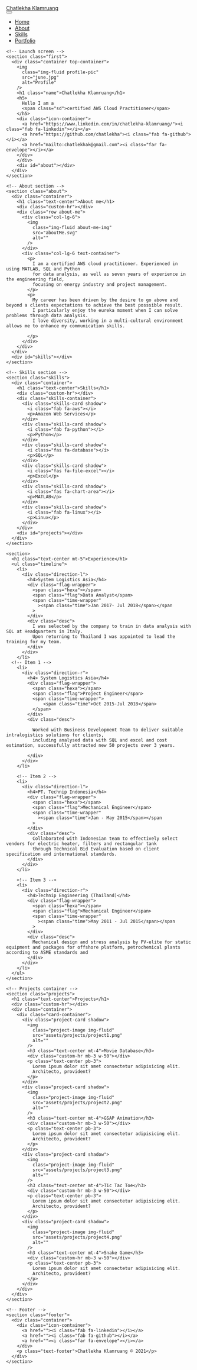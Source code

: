 <!--DOCTYPE html-->
<html lang="en">
  <head>
    <meta charset="UTF-8" />
    <meta http-equiv="X-UA-Compatible" content="IE=edge" />
    <meta name="viewport" content="width=device-width, initial-scale=1.0" />
    <!-- Bootstrap CSS -->
    <link
      href="https://cdn.jsdelivr.net/npm/bootstrap@5.0.0-beta2/dist/css/bootstrap.min.css"
      rel="stylesheet"
      integrity="sha384-BmbxuPwQa2lc/FVzBcNJ7UAyJxM6wuqIj61tLrc4wSX0szH/Ev+nYRRuWlolflfl"
      crossorigin="anonymous"
    />
    <!-- Bootstrap JS -->
    <script
      src="https://cdn.jsdelivr.net/npm/bootstrap@5.0.0-beta2/dist/js/bootstrap.bundle.min.js"
      integrity="sha384-b5kHyXgcpbZJO/tY9Ul7kGkf1S0CWuKcCD38l8YkeH8z8QjE0GmW1gYU5S9FOnJ0"
      crossorigin="anonymous"
    ></script>
    <!-- Google fonts -->
    <link rel="preconnect" href="https://fonts.gstatic.com" />
    <link
      href="https://fonts.googleapis.com/css2?family=Montserrat&display=swap"
      rel="stylesheet"
    />
    <!-- Fontawesome -->
    <link
      rel="stylesheet"
      href="https://cdnjs.cloudflare.com/ajax/libs/font-awesome/5.15.2/css/all.min.css"
      integrity="sha512-HK5fgLBL+xu6dm/Ii3z4xhlSUyZgTT9tuc/hSrtw6uzJOvgRr2a9jyxxT1ely+B+xFAmJKVSTbpM/CuL7qxO8w=="
      crossorigin="anonymous"
    />
    <!-- CSS custom -->
    <link rel="stylesheet" href="style.css" />
    <title>Chatlekha Klamruang</title>
  </head>
  <body>
    <!-- Navbar -->
    <nav class="navbar shadow navbar-expand-lg navbar-light bg-light">
      <div class="container">
        <a class="navbar-brand" href="#">Chatlekha Klamruang</a>
        <div class="right-side-nav">
          <button
            class="navbar-toggler"
            type="button"
            data-bs-toggle="collapse"
            data-bs-target="#navbarNav"
            aria-controls="navbarNav"
            aria-expanded="false"
            aria-label="Toggle navigation"
          >
            <span class="navbar-toggler-icon"></span>
          </button>
          <div class="collapse navbar-collapse" id="navbarNav">
            <ul class="navbar-nav">
              <li class="nav-item">
                <a class="nav-link active" href="#">Home</a>
              </li>
              <li class="nav-item">
                <a class="nav-link" href="#about">About</a>
              </li>
              <li class="nav-item">
                <a class="nav-link" href="#skills">Skills</a>
              </li>
              <li class="nav-item">
                <a class="nav-link" href="#projects">Portfolio</a>
              </li>
            </ul>
          </div>
        </div>
      </div>
    </nav>

    <!-- Launch screen -->
    <section class="first">
      <div class="container top-container">
        <img
          class="img-fluid profile-pic"
          src="june.jpg"
          alt="Profile"
        />
        <h1 class="name">Chatlekha Klamruang</h1>
        <h5>
          Hello I am a
          <span class="sd">certified AWS Cloud Practitioner</span>
        </h5>
        <div class="icon-container">
          <a href="https://www.linkedin.com/in/chatlekha-klamruang/"><i class="fab fa-linkedin"></i></a>
          <a href="https://github.com/chatlekha"><i class="fab fa-github"></i></a>
          <a href="mailto:chatlekhak@gmail.com"><i class="far fa-envelope"></i></a>
        </div>
        </div>
        <div id="about"></div>
      </div>
    </section>

    <!-- About section -->
    <section class="about">
      <div class="container">
        <h1 class="text-center">About me</h1>
        <div class="custom-hr"></div>
        <div class="row about-me">
          <div class="col-lg-6">
            <img
              class="img-fluid about-me-img"
              src="aboutMe.svg"
              alt=""
            />
          </div>
          <div class="col-lg-6 text-container">
            <p>
              I am a certified AWS cloud practitioner. Experienced in using MATLAB, SQL and Python 
              for data analysis, as well as seven years of experience in the engineering field, 
              focusing on energy industry and project management.
            </p>
            <p>
              My career has been driven by the desire to go above and beyond a clients expectations to achieve the best posssible result.
              I particularly enjoy the eureka moment when I can solve problems through data analysis.
              I love diversity, working in a multi-cultural environment allows me to enhance my communication skills.

            </p>
          </div>
        </div>
      </div>
      <div id="skills"></div>
    </section>

    <!-- Skills section -->
    <section class="skills">
      <div class="container">
        <h1 class="text-center">Skills</h1>
        <div class="custom-hr"></div>
        <div class="skills-container">
          <div class="skills-card shadow">
            <i class="fab fa-aws"></i>
            <p>Amazon Web Services</p>
          </div>
          <div class="skills-card shadow">
            <i class="fab fa-python"></i>
            <p>Python</p>
          </div>
          <div class="skills-card shadow">
            <i class="fas fa-database"></i>
            <p>SQL</p>
          </div>
          <div class="skills-card shadow">
            <i class="fas fa-file-excel"></i>
            <p>Excel</p>
          </div>
          <div class="skills-card shadow">
            <i class="fas fa-chart-area"></i>
            <p>MATLAB</p>
          </div>
          <div class="skills-card shadow">
            <i class="fab fa-linux"></i>
            <p>Linux</p>
          </div>
        </div>
        <div id="projects"></div>
      </div>
    </section>

    <section>
      <h1 class="text-center mt-5">Experience</h1>
      <ul class="timeline">
        <li>
          <div class="direction-l">
            <h4>System Logistics Asia</h4>
            <div class="flag-wrapper">
              <span class="hexa"></span>
              <span class="flag">Data Analyst</span>
              <span class="time-wrapper"
                ><span class="time">Jan 2017- Jul 2018</span></span
              >
            </div>
            <div class="desc">
              I was selected by the company to train in data analysis with SQL at Headquarters in Italy. 
              Upon returning to Thailand I was appointed to lead the training for my team. 
            </div>
          </div>
        </li>
      <!-- Item 1 -->
        <li>
          <div class="direction-r">
            <h4> System Logistics Asia</h4>
            <div class="flag-wrapper">
              <span class="hexa"></span>
              <span class="flag">Project Engineer</span>
              <span class="time-wrapper">
                  <span class="time">Oct 2015-Jul 2018</span>
              </span>
            </div>
            <div class="desc">
              
              Worked with Business Development Team to deliver suitable intralogistics solutions for clients, 
              including analysed data with SQL and excel and cost estimation, successfully attracted new 50 projects over 3 years.
              
            </div>
          </div>
        </li>

        <!-- Item 2 -->
        <li>
          <div class="direction-l">
            <h4>PT. Technip Indonesia</h4>
            <div class="flag-wrapper">
              <span class="hexa"></span>
              <span class="flag">Mechanical Engineer</span>
              <span class="time-wrapper"
                ><span class="time">Jan - May 2015</span></span
              >
            </div>
            <div class="desc">
              Collaborated with Indonesian team to effectively select vendors for electric heater, filters and rectangular tank 
              through Technical Bid Evaluation based on client specification and international standards.
            </div>
          </div>
        </li>

        <!-- Item 3 -->
        <li>
          <div class="direction-r">
            <h4>Technip Engineering (Thailand)</h4>
            <div class="flag-wrapper">
              <span class="hexa"></span>
              <span class="flag">Mechanical Engineer</span>
              <span class="time-wrapper"
                ><span class="time">May 2011 - Jul 2015</span></span
              >
            </div>
            <div class="desc">
              Mechanical design and stress analysis by PV-elite for static equipment and packages for offshore platform, petrochemical plants according to ASME standards and
            </div>
          </div>
        </li>
      </ul>
    </section>
      
    <!-- Projects container -->
    <section class="projects">
      <h1 class="text-center">Projects</h1>
      <div class="custom-hr"></div>
      <div class="container">
        <div class="card-container">
          <div class="project-card shadow">
            <img
              class="project-image img-fluid"
              src="assets/projects/project1.png"
              alt=""
            />
            <h3 class="text-center mt-4">Movie Database</h3>
            <div class="custom-hr mb-3 w-50"></div>
            <p class="text-center pb-3">
              Lorem ipsum dolor sit amet consectetur adipisicing elit.
              Architecto, provident?
            </p>
          </div>
          <div class="project-card shadow">
            <img
              class="project-image img-fluid"
              src="assets/projects/project2.png"
              alt=""
            />
            <h3 class="text-center mt-4">GSAP Animation</h3>
            <div class="custom-hr mb-3 w-50"></div>
            <p class="text-center pb-3">
              Lorem ipsum dolor sit amet consectetur adipisicing elit.
              Architecto, provident?
            </p>
          </div>
          <div class="project-card shadow">
            <img
              class="project-image img-fluid"
              src="assets/projects/project3.png"
              alt=""
            />
            <h3 class="text-center mt-4">Tic Tac Toe</h3>
            <div class="custom-hr mb-3 w-50"></div>
            <p class="text-center pb-3">
              Lorem ipsum dolor sit amet consectetur adipisicing elit.
              Architecto, provident?
            </p>
          </div>
          <div class="project-card shadow">
            <img
              class="project-image img-fluid"
              src="assets/projects/project4.png"
              alt=""
            />
            <h3 class="text-center mt-4">Snake Game</h3>
            <div class="custom-hr mb-3 w-50"></div>
            <p class="text-center pb-3">
              Lorem ipsum dolor sit amet consectetur adipisicing elit.
              Architecto, provident?
            </p>
          </div>
        </div>
      </div>
    </section>

    <!-- Footer -->
    <section class="footer">
      <div class="container">
        <div class="icon-container">
          <a href=""><i class="fab fa-linkedin"></i></a>
          <a href=""><i class="fab fa-github"></i></a>
          <a href=""><i class="far fa-envelope"></i></a>
        </div>
        <p class="text-footer">Chatlekha Klamruang © 2021</p>
      </div>
    </section>
  </body>
</html>
